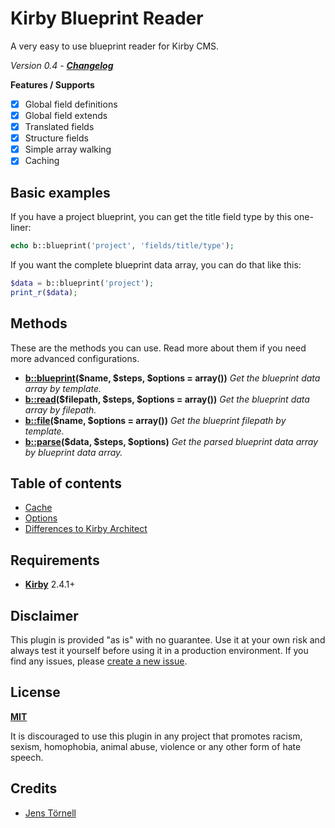 # Kirby Blueprint Reader

A very easy to use blueprint reader for Kirby CMS.

*Version 0.4* - ***[Changelog](docs/changelog.md)***

**Features / Supports**

- [x] Global field definitions
- [x] Global field extends
- [x] Translated fields
- [x] Structure fields
- [x] Simple array walking
- [x] Caching

## Basic examples

If you have a project blueprint, you can get the title field type by this one-liner:

```php
echo b::blueprint('project', 'fields/title/type');
```

If you want the complete blueprint data array, you can do that like this:

```php
$data = b::blueprint('project');
print_r($data);
```

## Methods

These are the methods you can use. Read more about them if you need more advanced configurations.

- **[b::blueprint](docs/bblueprint.md)($name, $steps, $options = array())**
  *Get the blueprint data array by template.*
- **[b::read](docs/bread.md)($filepath, $steps, $options = array())**
  *Get the blueprint data array by filepath.*
- **[b::file](docs/bfile.md)($name, $options = array())**
  *Get the blueprint filepath by template.*
- **[b::parse](docs/bparse.md)($data, $steps, $options)**
  *Get the parsed blueprint data array by blueprint data array.*

## Table of contents

- [Cache](docs/cache.md)
- [Options](docs/options.md)
- [Differences to Kirby Architect](docs/compare.md)

## Requirements

- [**Kirby**](https://getkirby.com/) 2.4.1+

## Disclaimer

This plugin is provided "as is" with no guarantee. Use it at your own risk and always test it yourself before using it in a production environment. If you find any issues, please [create a new issue](https://github.com/username/kirby-blueprint-reader/issues/new).

## License

[**MIT**](https://opensource.org/licenses/MIT)

It is discouraged to use this plugin in any project that promotes racism, sexism, homophobia, animal abuse, violence or any other form of hate speech.

## Credits

- [Jens Törnell](https://github.com/jenstornell)

